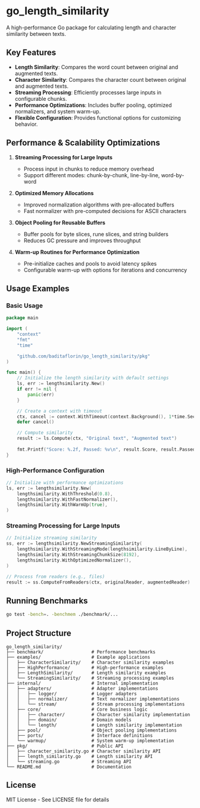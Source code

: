 # go_length_similarity

A high-performance Go package for calculating length and character similarity between texts.

## Key Features

- **Length Similarity**: Compares the word count between original and augmented texts.
- **Character Similarity**: Compares the character count between original and augmented texts.
- **Streaming Processing**: Efficiently processes large inputs in configurable chunks.
- **Performance Optimizations**: Includes buffer pooling, optimized normalizers, and system warm-up.
- **Flexible Configuration**: Provides functional options for customizing behavior.

## Performance & Scalability Optimizations

1. **Streaming Processing for Large Inputs**
    - Process input in chunks to reduce memory overhead
    - Support different modes: chunk-by-chunk, line-by-line, word-by-word

2. **Optimized Memory Allocations**
    - Improved normalization algorithms with pre-allocated buffers
    - Fast normalizer with pre-computed decisions for ASCII characters

3. **Object Pooling for Reusable Buffers**
    - Buffer pools for byte slices, rune slices, and string builders
    - Reduces GC pressure and improves throughput

4. **Warm-up Routines for Performance Optimization**
    - Pre-initialize caches and pools to avoid latency spikes
    - Configurable warm-up with options for iterations and concurrency

## Usage Examples

### Basic Usage

```go
package main

import (
    "context"
    "fmt"
    "time"

    "github.com/baditaflorin/go_length_similarity/pkg"
)

func main() {
    // Initialize the length similarity with default settings
    ls, err := lengthsimilarity.New()
    if err != nil {
        panic(err)
    }

    // Create a context with timeout
    ctx, cancel := context.WithTimeout(context.Background(), 1*time.Second)
    defer cancel()

    // Compute similarity
    result := ls.Compute(ctx, "Original text", "Augmented text")
    
    fmt.Printf("Score: %.2f, Passed: %v\n", result.Score, result.Passed)
}
```

### High-Performance Configuration

```go
// Initialize with performance optimizations
ls, err := lengthsimilarity.New(
    lengthsimilarity.WithThreshold(0.8),
    lengthsimilarity.WithFastNormalizer(),
    lengthsimilarity.WithWarmUp(true),
)
```

### Streaming Processing for Large Inputs

```go
// Initialize streaming similarity
ss, err := lengthsimilarity.NewStreamingSimilarity(
    lengthsimilarity.WithStreamingMode(lengthsimilarity.LineByLine),
    lengthsimilarity.WithStreamingChunkSize(8192),
    lengthsimilarity.WithOptimizedNormalizer(),
)

// Process from readers (e.g., files)
result := ss.ComputeFromReaders(ctx, originalReader, augmentedReader)
```

## Running Benchmarks

```bash
go test -bench=. -benchmem ./benchmark/...
```

## Project Structure

```
go_length_similarity/
├── benchmark/                  # Performance benchmarks
├── examples/                   # Example applications
│   ├── CharacterSimilarity/    # Character similarity examples
│   ├── HighPerformance/        # High-performance examples
│   ├── LengthSimilarity/       # Length similarity examples
│   └── StreamingSimilarity/    # Streaming processing examples
├── internal/                   # Internal implementation
│   ├── adapters/               # Adapter implementations
│   │   ├── logger/             # Logger adapters
│   │   ├── normalizer/         # Text normalizer implementations
│   │   └── stream/             # Stream processing implementations
│   ├── core/                   # Core business logic
│   │   ├── character/          # Character similarity implementation
│   │   ├── domain/             # Domain models
│   │   └── length/             # Length similarity implementation
│   ├── pool/                   # Object pooling implementations
│   ├── ports/                  # Interface definitions
│   └── warmup/                 # System warm-up implementation
├── pkg/                        # Public API
│   ├── character_similarity.go # Character similarity API
│   ├── length_similarity.go    # Length similarity API
│   └── streaming.go            # Streaming API
└── README.md                   # Documentation
```

## License

MIT License - See LICENSE file for details